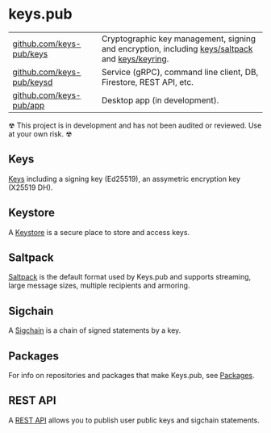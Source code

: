 # keys.pub

|                                                                |                                                                                                                                                                                                              |
| -------------------------------------------------------------- | ------------------------------------------------------------------------------------------------------------------------------------------------------------------------------------------------------------ |
| [github.com/keys-pub/keys](https://github.com/keys-pub/keys)   | Cryptographic key management, signing and encryption, including [keys/saltpack](https://godoc.org/github.com/keys-pub/keys/saltpack) and [keys/keyring](https://godoc.org/github.com/keys-pub/keys/keyring). |
| [github.com/keys-pub/keysd](https://github.com/keys-pub/keysd) | Service (gRPC), command line client, DB, Firestore, REST API, etc.                                                                                                                                           |
| [github.com/keys-pub/app](https://github.com/keys-pub/app)     | Desktop app (in development).                                                                                                                                                                                |

☢ This project is in development and has not been audited or reviewed. Use at your own risk. ☢

## Keys

[Keys](specs/keys.md) including a signing key (Ed25519), an assymetric encryption key (X25519 DH).

## Keystore

A [Keystore](specs/keystore.md) is a secure place to store and access keys.

## Saltpack

[Saltpack](specs/saltpack.md) is the default format used by Keys.pub and supports streaming, large message sizes, multiple recipients and armoring.

## Sigchain

A [Sigchain](specs/sigchain.md) is a chain of signed statements by a key.

## Packages

For info on repositories and packages that make Keys.pub, see [Packages](packages.md).

## REST API

A [REST API](restapi/README.md) allows you to publish user public keys and sigchain statements.
